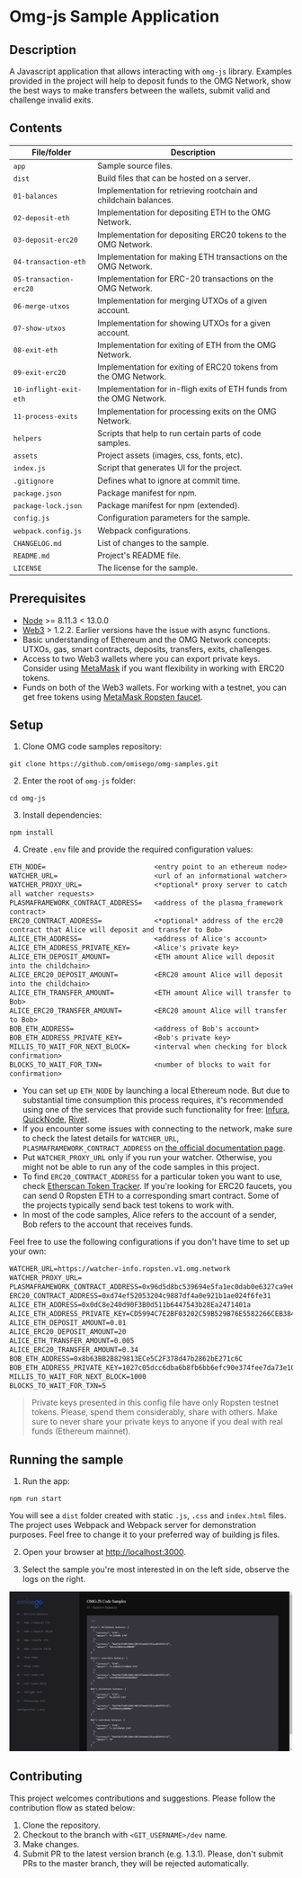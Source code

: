 # Omg-js Sample Application

## Description

A Javascript application that allows interacting with `omg-js` library. Examples provided in the project will help to deposit funds to the OMG Network, show the best ways to make transfers between the wallets, submit valid and challenge invalid exits.

## Contents

| File/folder            | Description                                                          |
| ---------------------- | -------------------------------------------------------------------- |
| `app`                  | Sample source files.                                                 |
| `dist`                 | Build files that can be hosted on a server.                          |
| `01-balances`          | Implementation for retrieving rootchain and childchain balances.     |
| `02-deposit-eth`       | Implementation for depositing ETH to the OMG Network.                |
| `03-deposit-erc20`     | Implementation for depositing ERC20 tokens to the OMG Network.       |
| `04-transaction-eth`   | Implementation for making ETH transactions on the OMG Network.       |
| `05-transaction-erc20` | Implementation for ERC-20 transactions on the OMG Network.           |
| `06-merge-utxos`       | Implementation for merging UTXOs of a given account.                 |
| `07-show-utxos`        | Implementation for showing UTXOs for a given account.                |
| `08-exit-eth`          | Implementation for exiting of ETH from the OMG Network.              |
| `09-exit-erc20`        | Implementation for exiting of ERC20 tokens from the OMG Network.     |
| `10-inflight-exit-eth` | Implementation for in-fligh exits of ETH funds from the OMG Network. |
| `11-process-exits`     | Implementation for processing exits on the OMG Network.              |
| `helpers`              | Scripts that help to run certain parts of code samples.              |
| `assets`               | Project assets (images, css, fonts, etc).                            |
| `index.js`             | Script that generates UI for the project.                            |
| `.gitignore`           | Defines what to ignore at commit time.                               |
| `package.json`         | Package manifest for npm.                                            |
| `package-lock.json`    | Package manifest for npm (extended).                                 |
| `config.js`            | Configuration parameters for the sample.                             |
| `webpack.config.js`    | Webpack configurations.                                              |
| `CHANGELOG.md`         | List of changes to the sample.                                       |
| `README.md`            | Project's README file.                                               |
| `LICENSE`              | The license for the sample.                                          |

## Prerequisites

- [Node](https://nodejs.org/en) >= 8.11.3 < 13.0.0
- [Web3](https://github.com/ethereum/web3.js) > 1.2.2. Earlier versions have the issue with async functions.
- Basic understanding of Ethereum and the OMG Network concepts: UTXOs, gas, smart contracts, deposits, transfers, exits, challenges.
- Access to two Web3 wallets where you can export private keys. Consider using [MetaMask](https://metamask.io/download.html) if you want flexibility in working with ERC20 tokens.
- Funds on both of the Web3 wallets. For working with a testnet, you can get free tokens using [MetaMask Ropsten faucet](https://faucet.metamask.io).

## Setup

1. Clone OMG code samples repository:

```
git clone https://github.com/omisego/omg-samples.git
```

2. Enter the root of `omg-js` folder:

```
cd omg-js
```

3. Install dependencies:

```
npm install
```

4. Create `.env` file and provide the required configuration values:

```
ETH_NODE=                           <entry point to an ethereum node>
WATCHER_URL=                        <url of an informational watcher>
WATCHER_PROXY_URL=                  <*optional* proxy server to catch all watcher requests>
PLASMAFRAMEWORK_CONTRACT_ADDRESS=   <address of the plasma_framework contract>
ERC20_CONTRACT_ADDRESS=             <*optional* address of the erc20 contract that Alice will deposit and transfer to Bob>
ALICE_ETH_ADDRESS=                  <address of Alice's account>
ALICE_ETH_ADDRESS_PRIVATE_KEY=      <Alice's private key>
ALICE_ETH_DEPOSIT_AMOUNT=           <ETH amount Alice will deposit into the childchain>
ALICE_ERC20_DEPOSIT_AMOUNT=         <ERC20 amount Alice will deposit into the childchain>
ALICE_ETH_TRANSFER_AMOUNT=          <ETH amount Alice will transfer to Bob>
ALICE_ERC20_TRANSFER_AMOUNT=        <ERC20 amount Alice will transfer to Bob>
BOB_ETH_ADDRESS=                    <address of Bob's account>
BOB_ETH_ADDRESS_PRIVATE_KEY=        <Bob's private key>
MILLIS_TO_WAIT_FOR_NEXT_BLOCK=      <interval when checking for block confirmation>
BLOCKS_TO_WAIT_FOR_TXN=             <number of blocks to wait for confirmation>
```

- You can set up `ETH_NODE` by launching a local Ethereum node. But due to substantial time consumption this process requires, it's recommended using one of the services that provide such functionality for free: [Infura](https://infura.io), [QuickNode](https://www.quiknode.io), [Rivet](https://rivet.cloud).
- If you encounter some issues with connecting to the network, make sure to check the latest details for `WATCHER_URL`, `PLASMAFRAMEWORK_CONTRACT_ADDRESS` on [the official documentation page](https://docs.omg.network/network-connection-details).
- Put `WATCHER_PROXY_URL` only if you run your watcher. Otherwise, you might not be able to run any of the code samples in this project.
- To find `ERC20_CONTRACT_ADDRESS` for a particular token you want to use, check [Etherscan Token Tracker](https://etherscan.io/tokens). If you're looking for ERC20 faucets, you can send 0 Ropsten ETH to a corresponding smart contract. Some of the projects typically send back test tokens to work with.
- In most of the code samples, Alice refers to the account of a sender, Bob refers to the account that receives funds.

Feel free to use the following configurations if you don't have time to set up your own:

```
WATCHER_URL=https://watcher-info.ropsten.v1.omg.network
WATCHER_PROXY_URL=
PLASMAFRAMEWORK_CONTRACT_ADDRESS=0x96d5d8bc539694e5fa1ec0dab0e6327ca9e680f9
ERC20_CONTRACT_ADDRESS=0xd74ef52053204c9887df4a0e921b1ae024f6fe31
ALICE_ETH_ADDRESS=0x0dC8e240d90F3B0d511b6447543b28Ea2471401a
ALICE_ETH_ADDRESS_PRIVATE_KEY=CD5994C7E2BF03202C59B529B76E5582266CEB384F02D32B470AC57112D0C6E7
ALICE_ETH_DEPOSIT_AMOUNT=0.01
ALICE_ERC20_DEPOSIT_AMOUNT=20
ALICE_ETH_TRANSFER_AMOUNT=0.005
ALICE_ERC20_TRANSFER_AMOUNT=0.34
BOB_ETH_ADDRESS=0x8b63BB2B829813ECe5C2F378d47b2862bE271c6C
BOB_ETH_ADDRESS_PRIVATE_KEY=1027c05dcc6dba6b8fb6bb6efc90e374fee7da73e1069279be61a2dcf533b856
MILLIS_TO_WAIT_FOR_NEXT_BLOCK=1000
BLOCKS_TO_WAIT_FOR_TXN=5
```

> Private keys presented in this config file have only Ropsten testnet tokens. Please, spend them considerably, share with others. Make sure to never share your private keys to anyone if you deal with real funds (Ethereum mainnet).

## Running the sample

1. Run the app:

```
npm run start
```

You will see a `dist` folder created with static `.js`, `.css` and `index.html` files. The project uses Webpack and Webpack server for demonstration purposes. Feel free to change it to your preferred way of building js files.

2. Open your browser at [http://localhost:3000](http://localhost:3000).

3. Select the sample you're most interested in on the left side, observe the logs on the right.

![img](app/assets/images/01.png)

## Contributing

This project welcomes contributions and suggestions. Please follow the contribution flow as stated below:

1. Clone the repository.
2. Checkout to the branch with `<GIT_USERNAME>/dev` name.
3. Make changes.
4. Submit PR to the latest version branch (e.g. 1.3.1). Please, don't submit PRs to the master branch, they will be rejected automatically.
